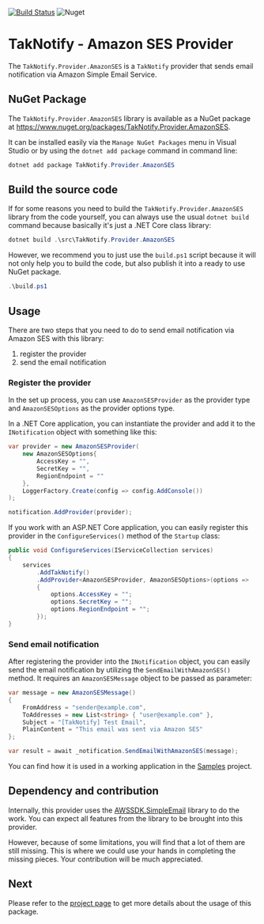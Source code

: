 [![Build Status](https://dev.azure.com/taknotify/TakNotify/_apis/build/status/TakNotify.Provider.AmazonSES?branchName=master)](https://dev.azure.com/taknotify/TakNotify/_build/latest?definitionId=14&branchName=master)
![Nuget](https://img.shields.io/nuget/v/taknotify.provider.amazonses)

# TakNotify - Amazon SES Provider

The `TakNotify.Provider.AmazonSES` is a `TakNotify` provider that sends email notification via Amazon Simple Email Service.

## NuGet Package

The `TakNotify.Provider.AmazonSES` library is available as a NuGet package at https://www.nuget.org/packages/TakNotify.Provider.AmazonSES.

It can be installed easily via the `Manage NuGet Packages` menu in Visual Studio or by using the `dotnet add package` command in command line:

```powershell
dotnet add package TakNotify.Provider.AmazonSES
```

## Build the source code

If for some reasons you need to build the `TakNotify.Provider.AmazonSES` library from the code yourself, you can always use the usual `dotnet build` command because basically it's just a .NET Core class library:

```powershell
dotnet build .\src\TakNotify.Provider.AmazonSES
```

However, we recommend you to just use the `build.ps1` script because it will not only help you to build the code, but also publish it into a ready to use NuGet package.

```powershell
.\build.ps1
```

## Usage

There are two steps that you need to do to send email notification via Amazon SES with this library:
1. register the provider
2. send the email notification

### Register the provider

In the set up process, you can use `AmazonSESProvider` as the provider type and `AmazonSESOptions` as the provider options type.

In a .NET Core application, you can instantiate the provider and add it to the `INotification` object with something like this:

```c#
var provider = new AmazonSESProvider(
    new AmazonSESOptions{
        AccessKey = "",
        SecretKey = "",
        RegionEndpoint = ""
    }, 
    LoggerFactory.Create(config => config.AddConsole())
);

notification.AddProvider(provider);
```

If you work with an ASP.NET Core application, you can easily register this provider in the `ConfigureServices()` method of the `Startup` class:

```c#
public void ConfigureServices(IServiceCollection services)
{
    services
        .AddTakNotify()
        .AddProvider<AmazonSESProvider, AmazonSESOptions>(options =>
        {
            options.AccessKey = "";
            options.SecretKey = "";
            options.RegionEndpoint = "";
        });
}
```

### Send email notification

After registering the provider into the `INotification` object, you can easily send the email notification by utilizing the `SendEmailWithAmazonSES()` method. It requires an `AmazonSESMessage` object to be passed as parameter:

```c#
var message = new AmazonSESMessage()
{
    FromAddress = "sender@example.com",
    ToAddresses = new List<string> { "user@example.com" },
    Subject = "[TakNotify] Test Email",
    PlainContent = "This email was sent via Amazon SES"
};

var result = await _notification.SendEmailWithAmazonSES(message);
```

You can find how it is used in a working application in the [Samples](https://github.com/TakNotify/Samples) project.

## Dependency and contribution

Internally, this provider uses the [AWSSDK.SimpleEmail](https://www.nuget.org/packages/AWSSDK.SimpleEmail) library to do the work. You can expect all features from the library to be brought into this provider. 

However, because of some limitations, you will find that a lot of them are still missing. This is where we could use your hands in completing the missing pieces. Your contribution will be much appreciated.

## Next

Please refer to the [project page](https://taknotify.github.io/) to get
more details about the usage of this package.

